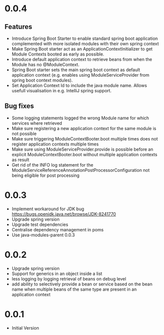 # 0.0.4
## Features
- Introduce Spring Boot Starter to enable standard spring boot application complemented with more isolated modules with their own spring context
- Make Spring Boot starter act as an ApplicationContextInitializer to get Module Contexts booted as early as possible. 
- Introduce default application context to retrieve beans from when the Module has no @ModuleContext.
- Spring Boot starter sets the main spring boot context as default application context (e.g. enables using ModuleServiceProvider from spring boot context modules).
- Set Application Context Id to include the java module name. Allows usefull visualisation in e.g. IntelliJ spring support.

## Bug fixes
- Some logging statements logged the wrong Module name for which services where retrieved
- Make sure registering a new application context for the same module is not possible
- Make sure triggering ModuleContextBooter.boot multiple times does not register application contexts multiple times
- Make sure using ModuleServiceProvider.provide is possible before an explicit ModuleContextBooter.boot without multiple application contexts as result
- Get rid of the INFO log statement for the ModuleServiceReferenceAnnotationPostProcessorConfiguration not being eligible for post processing

# 0.0.3
- Implement workaround for JDK bug https://bugs.openjdk.java.net/browse/JDK-8241770
- Upgrade spring version
- Upgrade test dependencies
- Centralise dependency management in poms
- Use java-modules-parent 0.0.3

# 0.0.2
- Upgrade spring version
- Support for generics in an object inside a list
- less logging by logging retrieval of beans on debug level
- add ability to selectively provide a bean or service based on the bean name when multiple beans of the same type are present in an application context

# 0.0.1 
- Initial Version